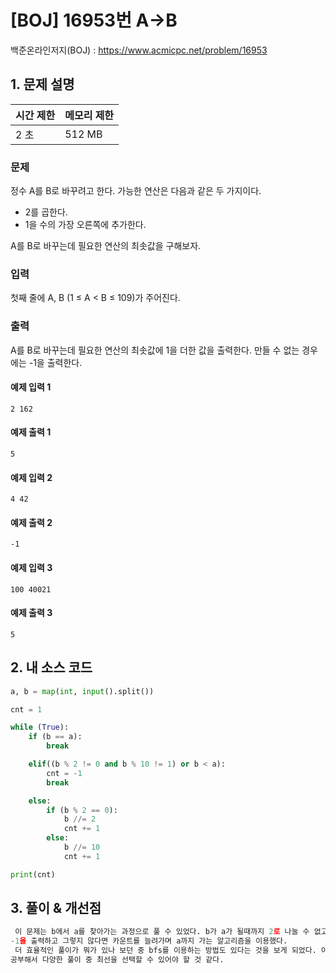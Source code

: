 # [BOJ] 16953번 A->B

백준온라인저지(BOJ) :  https://www.acmicpc.net/problem/16953



## 1. 문제 설명

| 시간 제한 | 메모리 제한 | 
| :-------- | :---------- |
| 2 초      | 512 MB      | 

### 문제

정수 A를 B로 바꾸려고 한다. 가능한 연산은 다음과 같은 두 가지이다.

* 2를 곱한다.
* 1을 수의 가장 오른쪽에 추가한다.

A를 B로 바꾸는데 필요한 연산의 최솟값을 구해보자.

### 입력

첫째 줄에 A, B (1 ≤ A < B ≤ 109)가 주어진다.

### 출력

A를 B로 바꾸는데 필요한 연산의 최솟값에 1을 더한 값을 출력한다. 만들 수 없는 경우에는 -1을 출력한다.

#### 예제 입력 1

```
2 162
```

#### 예제 출력 1

```
5
```

#### 예제 입력 2

```
4 42
```

#### 예제 출력 2

```
-1
```
#### 예제 입력 3

```
100 40021
```

#### 예제 출력 3

```
5
```

## 2. 내 소스 코드

```python
a, b = map(int, input().split())

cnt = 1

while (True):
    if (b == a):
        break

    elif((b % 2 != 0 and b % 10 != 1) or b < a):
        cnt = -1
        break

    else:
        if (b % 2 == 0):
            b //= 2
            cnt += 1
        else:
            b //= 10
            cnt += 1

print(cnt)
```



## 3. 풀이 & 개선점

```python
 이 문제는 b에서 a를 찾아가는 과정으로 풀 수 있었다. b가 a가 될때까지 2로 나눌 수 없고 10으로 나눈 나머지가 1이 아니거나 b가 a보다 작아진다면 
-1을 출력하고 그렇지 않다면 카운트를 늘려가며 a까지 가는 알고리즘을 이용했다.
 더 효율적인 풀이가 뭐가 있나 보던 중 bfs를 이용하는 방법도 있다는 것을 보게 되었다. 아직 공부가 부족해 적용하기 힘들었지만 빨리 알고리즘을 더
공부해서 다양한 풀이 중 최선을 선택할 수 있어야 할 것 같다.
```